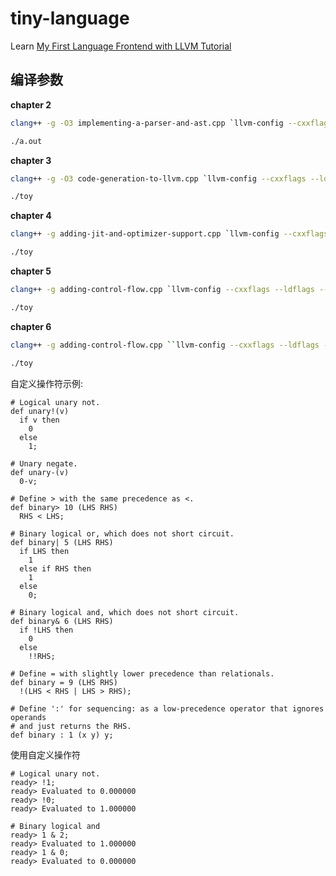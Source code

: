 # tiny-language
Learn [My First Language Frontend with LLVM Tutorial](https://llvm.org/docs/tutorial/MyFirstLanguageFrontend/index.html)


## 编译参数

**chapter 2**

``` bash
clang++ -g -O3 implementing-a-parser-and-ast.cpp `llvm-config --cxxflags`

./a.out
```

**chapter 3**

```bash
clang++ -g -O3 code-generation-to-llvm.cpp `llvm-config --cxxflags --ldflags --system-libs --libs core` -o toy

./toy
```

**chapter 4**

```bash
clang++ -g adding-jit-and-optimizer-support.cpp `llvm-config --cxxflags --ldflags --system-libs --libs core orcjit native` -O3 -o toy

./toy
```

**chapter 5**

```bash
clang++ -g adding-control-flow.cpp `llvm-config --cxxflags --ldflags --system-libs --libs core orcjit native` -O3 -o toy

./toy
```

**chapter 6**

```bash
clang++ -g adding-control-flow.cpp ``llvm-config --cxxflags --ldflags --system-libs --libs core orcjit native` -O3 -o toy

./toy
```

自定义操作符示例:

```
# Logical unary not.
def unary!(v)
  if v then
    0
  else
    1;

# Unary negate.
def unary-(v)
  0-v;

# Define > with the same precedence as <.
def binary> 10 (LHS RHS)
  RHS < LHS;

# Binary logical or, which does not short circuit.
def binary| 5 (LHS RHS)
  if LHS then
    1
  else if RHS then
    1
  else
    0;

# Binary logical and, which does not short circuit.
def binary& 6 (LHS RHS)
  if !LHS then
    0
  else
    !!RHS;

# Define = with slightly lower precedence than relationals.
def binary = 9 (LHS RHS)
  !(LHS < RHS | LHS > RHS);

# Define ':' for sequencing: as a low-precedence operator that ignores operands
# and just returns the RHS.
def binary : 1 (x y) y;
```

使用自定义操作符

```
# Logical unary not.
ready> !1;
ready> Evaluated to 0.000000
ready> !0;
ready> Evaluated to 1.000000

# Binary logical and
ready> 1 & 2;
ready> Evaluated to 1.000000
ready> 1 & 0;
ready> Evaluated to 0.000000
```